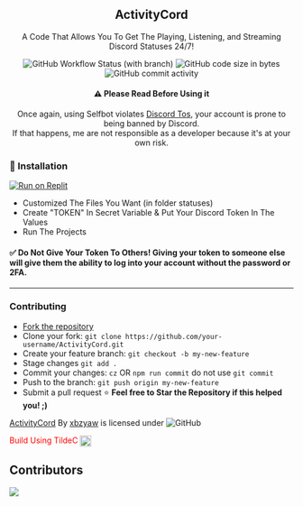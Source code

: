 <h2 align="center">
ActivityCord
</h2>
<p align="center">
A Code That Allows You To Get The Playing, Listening, and Streaming Discord Statuses 24/7!
</p>
<p align="center">
<img alt="GitHub Workflow Status (with branch)" src="https://img.shields.io/github/actions/workflow/status/oneofremii/ActivityCord/codeql.yml?branch=main&style=for-the-badge">
<img alt="GitHub code size in bytes" src="https://img.shields.io/github/languages/code-size/oneofremii/ActivityCord?style=for-the-badge">
<img alt="GitHub commit activity" src="https://img.shields.io/github/commit-activity/y/oneofremii/ActivityCord?style=for-the-badge">
</p>

<div align="center">
  <h4>⚠️ Please Read Before Using it</h4>
  <p>Once again, using Selfbot violates <a href="https://discord.com/terms">Discord Tos</a>, your account is prone to being banned by Discord. <br> If that happens, me are not responsible as a developer because it's at your own risk.</p>
</div>


### 🔧 Installation

 [![Run on Replit](https://replit.com/badge/github/xbzyaw/ActivityCord)](https://replit.com/github/xbzyaw/ActivityCord)
 - Customized The Files You Want (in folder statuses)
 - Create "TOKEN" In Secret Variable & Put Your Discord Token In The Values
 - Run The Projects

#### ✅ **Do Not Give Your Token To Others!** Giving your token to someone else will give them the ability to log into your account without the password or 2FA.

---

### Contributing

- [Fork the repository](https://github.com/xbzyaw/ActivityCord/fork)
- Clone your fork: `git clone https://github.com/your-username/ActivityCord.git`
- Create your feature branch: `git checkout -b my-new-feature`
- Stage changes `git add .`
- Commit your changes: `cz` OR `npm run commit` do not use `git commit`
- Push to the branch: `git push origin my-new-feature`
- Submit a pull request
 ⭐ **Feel free to Star the Repository if this helped you! ;)**

[ActivityCord](https://github.com/xbzyaw/ActivityCord) By [xbzyaw](https://fypmoon.org) is licensed under <img alt="GitHub" src="https://img.shields.io/github/license/xbzyaw/ActivityCord">

<font color="red">Build Using TildeC</font> <img src="https://raw.githubusercontent.com/xbzyaw/ActivityCord/main/icons/tildecv2.png" width="20" height="20" align="center">

## Contributors

<a href="https://github.com/Shiioriii/ActivityCord/graphs/contributors">
  <img src="https://contrib.rocks/image?repo=Shiioriii/ActivityCord" />
</a>
